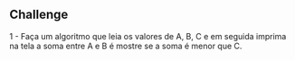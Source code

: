## Challenge
1 - Faça um algoritmo que leia os valores de A, B, C e em seguida imprima na tela a soma entre A e B é mostre se a soma é menor que C.
